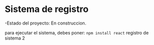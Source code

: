 <h1>Sistema de registro</h1>

-Estado del proyecto: En construccion.

para ejecutar el sistema, debes poner:
```npm install react```
registro de sistema 2 
